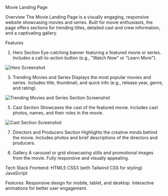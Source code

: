 Movie Landing Page

Overview
The Movie Landing Page is a visually engaging, responsive website showcasing movies and series. Built for movie enthusiasts, the page offers sections for trending titles, detailed cast and crew information, and a captivating gallery.

Features

1. Hero Section
Eye-catching banner featuring a featured movie or series.
Includes a call-to-action button (e.g., "Watch Now" or "Learn More").

![Hero Screenshot](https://github.com/user-attachments/assets/66054324-5bca-4de3-a077-0b00d76a8eb0)


3. Trending Movies and Series
Displays the most popular movies and series.
Includes title, thumbnail, and quick info (e.g., release year, genre, and rating).

![Trending Movies and Series Section Screenshot](https://github.com/user-attachments/assets/71c81f05-d77c-4423-b265-7e0fd14b33e7)


5. Cast Section
Showcases the cast of the featured movie.
Includes cast photos, names, and their roles in the movie.

![Cast Section Screenshot](https://github.com/user-attachments/assets/d16b6800-a6aa-440a-bdae-81bbd2daddf9)


7. Directors and Producers Section
Highlights the creative minds behind the movie.
Includes photos and brief descriptions of the directors and producers.

9. Gallery
A carousel or grid showcasing stills and promotional images from the movie.
Fully responsive and visually appealing.

Tech Stack
Frontend:
HTML5
CSS3 (with Tailwind CSS for styling)
JavaScript

Features:
Responsive design for mobile, tablet, and desktop.
Interactive animations for better user engagement.
